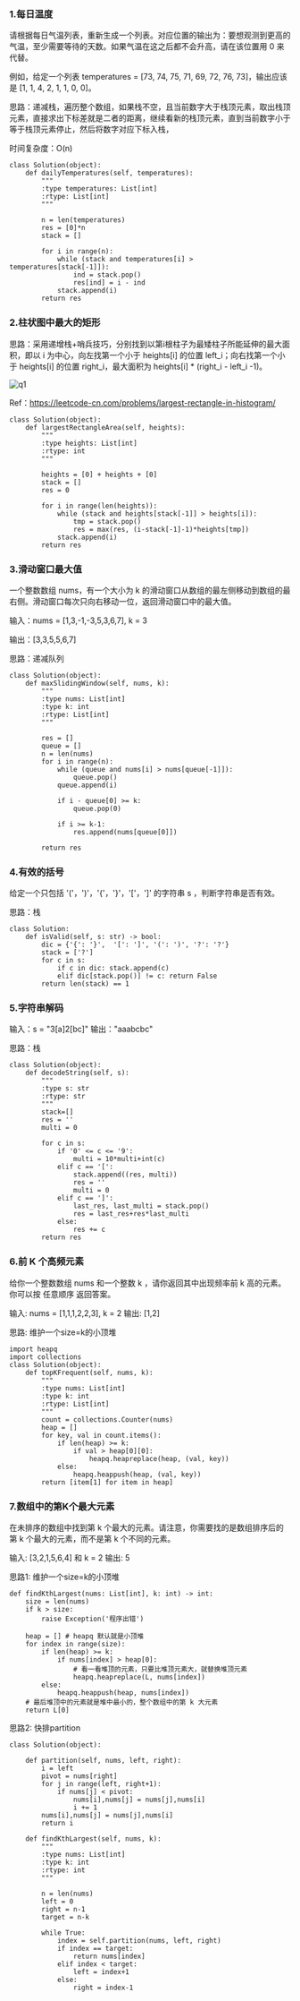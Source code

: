 
### 1.每日温度

请根据每日气温列表，重新生成一个列表。对应位置的输出为：要想观测到更高的气温，至少需要等待的天数。如果气温在这之后都不会升高，请在该位置用 0 来代替。

例如，给定一个列表 temperatures = [73, 74, 75, 71, 69, 72, 76, 73]，输出应该是 [1, 1, 4, 2, 1, 1, 0, 0]。

思路：递减栈，遍历整个数组，如果栈不空，且当前数字大于栈顶元素，取出栈顶元素，直接求出下标差就是二者的距离，继续看新的栈顶元素，直到当前数字小于等于栈顶元素停止，然后将数字对应下标入栈，

时间复杂度：O(n)

```
class Solution(object):
    def dailyTemperatures(self, temperatures):
        """
        :type temperatures: List[int]
        :rtype: List[int]
        """

        n = len(temperatures)
        res = [0]*n
        stack = []

        for i in range(n):
            while (stack and temperatures[i] > temperatures[stack[-1]]):
                ind = stack.pop()
                res[ind] = i - ind
            stack.append(i)
        return res
```

### 2.柱状图中最大的矩形

思路：采用递增栈+哨兵技巧，分别找到以第i根柱子为最矮柱子所能延伸的最大面积，即以 i 为中心，向左找第一个小于 heights[i] 的位置 left_i；向右找第一个小于 heights[i] 的位置 right_i，最大面积为 heights[i] * (right_i - left_i -1)。

![q1](../images/q1.png)

Ref：https://leetcode-cn.com/problems/largest-rectangle-in-histogram/

```
class Solution(object):
    def largestRectangleArea(self, heights):
        """
        :type heights: List[int]
        :rtype: int
        """

        heights = [0] + heights + [0]
        stack = []
        res = 0

        for i in range(len(heights)):
            while (stack and heights[stack[-1]] > heights[i]):
                tmp = stack.pop()
                res = max(res, (i-stack[-1]-1)*heights[tmp]) 
            stack.append(i)
        return res
```

### 3.滑动窗口最大值

一个整数数组 nums，有一个大小为 k 的滑动窗口从数组的最左侧移动到数组的最右侧。滑动窗口每次只向右移动一位，返回滑动窗口中的最大值。

输入：nums = [1,3,-1,-3,5,3,6,7], k = 3

输出：[3,3,5,5,6,7]

思路：递减队列

```
class Solution(object):
    def maxSlidingWindow(self, nums, k):
        """
        :type nums: List[int]
        :type k: int
        :rtype: List[int]
        """

        res = []
        queue = []
        n = len(nums)
        for i in range(n):
            while (queue and nums[i] > nums[queue[-1]]):
                queue.pop() 
            queue.append(i)
            
            if i - queue[0] >= k:
                queue.pop(0)

            if i >= k-1:
                res.append(nums[queue[0]])

        return res
```

### 4.有效的括号

给定一个只包括 '('，')'，'{'，'}'，'['，']' 的字符串 s ，判断字符串是否有效。

思路：栈

```
class Solution:
    def isValid(self, s: str) -> bool:
        dic = {'{': '}',  '[': ']', '(': ')', '?': '?'}
        stack = ['?']
        for c in s:
            if c in dic: stack.append(c)
            elif dic[stack.pop()] != c: return False 
        return len(stack) == 1
```

### 5.字符串解码

输入：s = "3[a]2[bc]"
输出："aaabcbc"

思路：栈

```
class Solution(object):
    def decodeString(self, s):
        """
        :type s: str
        :rtype: str
        """
        stack=[]
        res = ''
        multi = 0

        for c in s:
            if '0' <= c <= '9':
                multi = 10*multi+int(c)
            elif c == '[':
                stack.append((res, multi))
                res = ''
                multi = 0
            elif c == ']':
                last_res, last_multi = stack.pop()
                res = last_res+res*last_multi
            else:
                res += c
        return res 
```

### 6.前 K 个高频元素

给你一个整数数组 nums 和一个整数 k ，请你返回其中出现频率前 k 高的元素。你可以按 任意顺序 返回答案。

输入: nums = [1,1,1,2,2,3], k = 2
输出: [1,2]

思路: 维护一个size=k的小顶堆

```
import heapq
import collections
class Solution(object):
    def topKFrequent(self, nums, k):
        """
        :type nums: List[int]
        :type k: int
        :rtype: List[int]
        """
        count = collections.Counter(nums)
        heap = []
        for key, val in count.items():
            if len(heap) >= k:
                if val > heap[0][0]:
                    heapq.heapreplace(heap, (val, key))
            else:
                heapq.heappush(heap, (val, key))
        return [item[1] for item in heap]
```

### 7.数组中的第K个最大元素

在未排序的数组中找到第 k 个最大的元素。请注意，你需要找的是数组排序后的第 k 个最大的元素，而不是第 k 个不同的元素。

输入: [3,2,1,5,6,4] 和 k = 2
输出: 5

思路1: 维护一个size=k的小顶堆

```
def findKthLargest(nums: List[int], k: int) -> int:
    size = len(nums)
    if k > size:
        raise Exception('程序出错')

    heap = [] # heapq 默认就是小顶堆
    for index in range(size):
        if len(heap) >= k:
			if nums[index] > heap[0]:
				# 看一看堆顶的元素，只要比堆顶元素大，就替换堆顶元素
				heapq.heapreplace(L, nums[index])
		else:
			heapq.heappush(heap, nums[index])
    # 最后堆顶中的元素就是堆中最小的，整个数组中的第 k 大元素
    return L[0]
```

思路2: 快排partition

```
class Solution(object):

    def partition(self, nums, left, right):
        i = left
        pivot = nums[right]
        for j in range(left, right+1):
            if nums[j] < pivot:
                nums[i],nums[j] = nums[j],nums[i]
                i += 1
        nums[i],nums[j] = nums[j],nums[i]
        return i

    def findKthLargest(self, nums, k):
        """
        :type nums: List[int]
        :type k: int
        :rtype: int
        """

        n = len(nums)
        left = 0
        right = n-1
        target = n-k

        while True:
            index = self.partition(nums, left, right)
            if index == target:
                return nums[index]
            elif index < target:
                left = index+1
            else:
                right = index-1
```